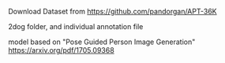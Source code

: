 Download Dataset from
https://github.com/pandorgan/APT-36K

2dog folder, and individual annotation file

model based on "Pose Guided Person Image Generation"
https://arxiv.org/pdf/1705.09368
